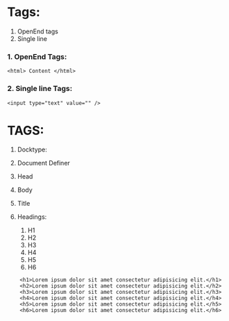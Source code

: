 # Tags:
1. OpenEnd tags
2. Single line

### 1. OpenEnd Tags:
```
<html> Content </html>
```

### 2. Single line Tags:
```
<input type="text" value="" />
```

# TAGS:
1. Docktype:
    <!DOCTYPE html>

2. Document Definer
    <html lang="en"> </html>

3. Head 
    <head> </head>

4. Body
    <body> </body>

5. Title
    <title>Welcome to my Home page</title>

6. Headings:
    1. H1
    1. H2
    1. H3
    1. H4
    1. H5
    1. H6
```
    <h1>Lorem ipsum dolor sit amet consectetur adipisicing elit.</h1>
    <h2>Lorem ipsum dolor sit amet consectetur adipisicing elit.</h2>
    <h3>Lorem ipsum dolor sit amet consectetur adipisicing elit.</h3>
    <h4>Lorem ipsum dolor sit amet consectetur adipisicing elit.</h4>
    <h5>Lorem ipsum dolor sit amet consectetur adipisicing elit.</h5>
    <h6>Lorem ipsum dolor sit amet consectetur adipisicing elit.</h6>
```